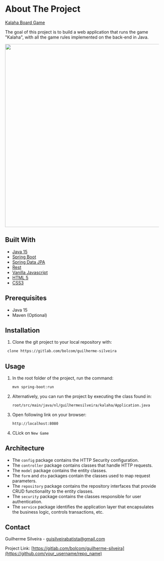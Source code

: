 # About The Project
[Kalaha Board Game](https://en.wikipedia.org/wiki/Kalah)

The goal of this project is to build a web application that runs the game "Kalaha", with all the game rules implemented on the back-end in Java.

<img src="https://i.ibb.co/gDW4wwF/screenshot.png" data-canonical-src="https://i.ibb.co/gDW4wwF/screenshot.png" width="600" />

## Built With
* [Java 15](https://www.oracle.com/java/technologies/javase-downloads.html)
* [Spring Boot](https://spring.io/projects/spring-boot)
* [Spring Data JPA](https://spring.io/projects/spring-data-jpa)
* [Rest](https://restfulapi.net/)
* [Vanilla Javascript](https://developer.mozilla.org/en-US/docs/Web/JavaScript)
* [HTML 5](https://developer.mozilla.org/en-US/docs/Web/Guide/HTML/HTML5)
* [CSS3](https://developer.mozilla.org/en-US/docs/Web/CSS)

## Prerequisites

* Java 15
* Maven (Optional)

## Installation

1. Clone the git project to your local repository with:
```sh
 clone https://gitlab.com/bolcom/guilherme-silveira
```

## Usage

1. In the root folder of the project, run the command:
   ```sh
   mvn spring-boot:run
   ```
2. Alternatively, you can run the project by executing the class found in:
   ```sh
   root/src/main/java/nl/guilhermesilveira/kalaha/Application.java
   ```
3. Open following link on your browser:
   ```sh
   http://localhost:8080
   ```
4. CLick on `New Game`

## Architecture

* The `config` package contains the HTTP Security configuration.
* The `controller` package contains classes that handle HTTP requests.
* The `model` package contains the entity classes.
* The `form` and `dto` packages contain the classes used to map request parameters.
* The `repository` package contains the repository interfaces that provide CRUD functionality to the entity classes.
* The `security` package contains the classes responsible for user authentication.
* The `service` package identifies the application layer that encapsulates the business logic, controls transactions, etc.

## Contact

Guilherme Silveira - guisilveirabatista@gmail.com

Project Link: [https://gitlab.com/bolcom/guilherme-silveira](https://github.com/your_username/repo_name)
